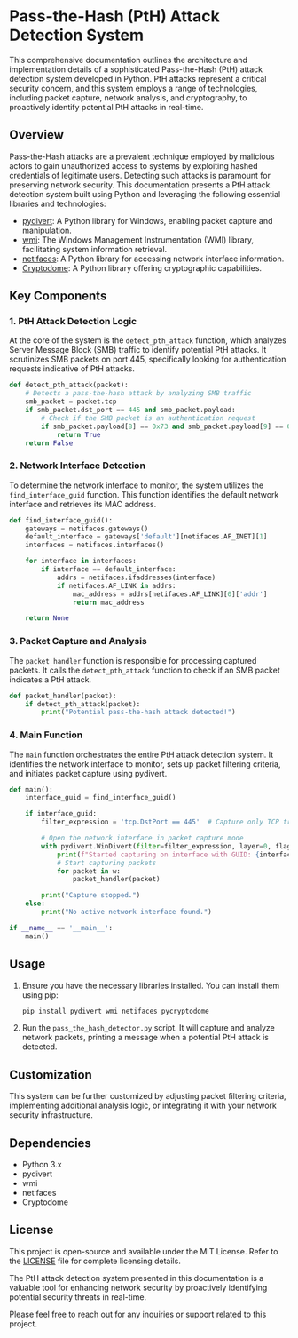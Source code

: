 # Pass-the-Hash (PtH) Attack Detection System

This comprehensive documentation outlines the architecture and implementation details of a sophisticated Pass-the-Hash (PtH) attack detection system developed in Python. PtH attacks represent a critical security concern, and this system employs a range of technologies, including packet capture, network analysis, and cryptography, to proactively identify potential PtH attacks in real-time.

## Overview

Pass-the-Hash attacks are a prevalent technique employed by malicious actors to gain unauthorized access to systems by exploiting hashed credentials of legitimate users. Detecting such attacks is paramount for preserving network security. This documentation presents a PtH attack detection system built using Python and leveraging the following essential libraries and technologies:

- [pydivert](https://github.com/ffalcinelli/pydivert): A Python library for Windows, enabling packet capture and manipulation.
- [wmi](https://pypi.org/project/WMI/): The Windows Management Instrumentation (WMI) library, facilitating system information retrieval.
- [netifaces](https://pypi.org/project/netifaces/): A Python library for accessing network interface information.
- [Cryptodome](https://pypi.org/project/pycryptodome/): A Python library offering cryptographic capabilities.

## Key Components

### 1. PtH Attack Detection Logic

At the core of the system is the `detect_pth_attack` function, which analyzes Server Message Block (SMB) traffic to identify potential PtH attacks. It scrutinizes SMB packets on port 445, specifically looking for authentication requests indicative of PtH attacks.

```python
def detect_pth_attack(packet):
    # Detects a pass-the-hash attack by analyzing SMB traffic
    smb_packet = packet.tcp
    if smb_packet.dst_port == 445 and smb_packet.payload:
        # Check if the SMB packet is an authentication request
        if smb_packet.payload[8] == 0x73 and smb_packet.payload[9] == 0x0d:
            return True
    return False
```

### 2. Network Interface Detection

To determine the network interface to monitor, the system utilizes the `find_interface_guid` function. This function identifies the default network interface and retrieves its MAC address.

```python
def find_interface_guid():
    gateways = netifaces.gateways()
    default_interface = gateways['default'][netifaces.AF_INET][1]
    interfaces = netifaces.interfaces()

    for interface in interfaces:
        if interface == default_interface:
            addrs = netifaces.ifaddresses(interface)
            if netifaces.AF_LINK in addrs:
                mac_address = addrs[netifaces.AF_LINK][0]['addr']
                return mac_address

    return None
```

### 3. Packet Capture and Analysis

The `packet_handler` function is responsible for processing captured packets. It calls the `detect_pth_attack` function to check if an SMB packet indicates a PtH attack.

```python
def packet_handler(packet):
    if detect_pth_attack(packet):
        print("Potential pass-the-hash attack detected!")
```

### 4. Main Function

The `main` function orchestrates the entire PtH attack detection system. It identifies the network interface to monitor, sets up packet filtering criteria, and initiates packet capture using pydivert.

```python
def main():
    interface_guid = find_interface_guid()

    if interface_guid:
        filter_expression = 'tcp.DstPort == 445'  # Capture only TCP traffic on port 445 (SMB)

        # Open the network interface in packet capture mode
        with pydivert.WinDivert(filter=filter_expression, layer=0, flags=pydivert.Flag.SNIFF) as w:
            print(f"Started capturing on interface with GUID: {interface_guid}...")
            # Start capturing packets
            for packet in w:
                packet_handler(packet)

        print("Capture stopped.")
    else:
        print("No active network interface found.")

if __name__ == '__main__':
    main()
```

## Usage

1. Ensure you have the necessary libraries installed. You can install them using pip:

   ```bash
   pip install pydivert wmi netifaces pycryptodome
   ```

2. Run the `pass_the_hash_detector.py` script. It will capture and analyze network packets, printing a message when a potential PtH attack is detected.

## Customization

This system can be further customized by adjusting packet filtering criteria, implementing additional analysis logic, or integrating it with your network security infrastructure.

## Dependencies

- Python 3.x
- pydivert
- wmi
- netifaces
- Cryptodome

## License

This project is open-source and available under the MIT License. Refer to the [LICENSE](LICENSE) file for complete licensing details.

The PtH attack detection system presented in this documentation is a valuable tool for enhancing network security by proactively identifying potential security threats in real-time.

Please feel free to reach out for any inquiries or support related to this project.
